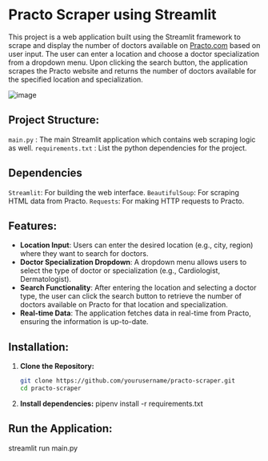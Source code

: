 # Practo Scraper using Streamlit

This project is a web application built using the Streamlit framework to scrape and display the number of doctors available on [Practo.com](https://www.practo.com) based on user input. The user can enter a location and choose a doctor specialization from a dropdown menu. Upon clicking the search button, the application scrapes the Practo website and returns the number of doctors available for the specified location and specialization.

![image](https://github.com/user-attachments/assets/cb106e22-d330-405d-8d87-d663874314c6)

## Project Structure:

`main.py` : The main Streamlit application which contains web scraping logic as well.
`requirements.txt` : List the python dependencies for the project.

## Dependencies
`Streamlit`: For building the web interface.
`BeautifulSoup`: For scraping HTML data from Practo.
`Requests`: For making HTTP requests to Practo.

## Features:

- **Location Input**: Users can enter the desired location (e.g., city, region) where they want to search for doctors.
- **Doctor Specialization Dropdown**: A dropdown menu allows users to select the type of doctor or specialization (e.g., Cardiologist, Dermatologist).
- **Search Functionality**: After entering the location and selecting a doctor type, the user can click the search button to retrieve the number of doctors available on Practo for that location and specialization.
- **Real-time Data**: The application fetches data in real-time from Practo, ensuring the information is up-to-date.

## Installation:

1. **Clone the Repository:**
   ```bash
   git clone https://github.com/yourusername/practo-scraper.git
   cd practo-scraper

2. **Install dependencies:**
  pipenv install -r requirements.txt

## Run the Application:

streamlit run main.py
